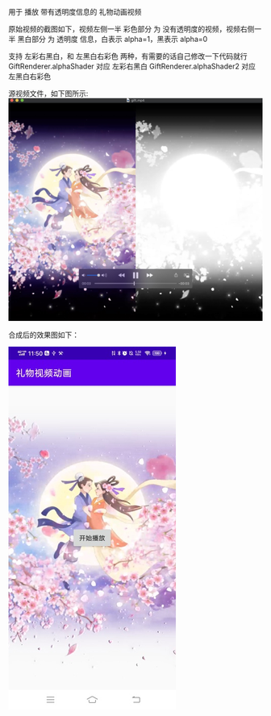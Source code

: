 
用于 播放 带有透明度信息的 礼物动画视频

原始视频的截图如下，视频左侧一半 彩色部分 为 没有透明度的视频，视频右侧一半 黑白部分 为 透明度 信息，白表示 alpha=1，黑表示 alpha=0

支持 左彩右黑白，和 左黑白右彩色 两种，有需要的话自己修改一下代码就行
GiftRenderer.alphaShader 对应 左彩右黑白
GiftRenderer.alphaShader2 对应 左黑白右彩色

源视频文件，如下图所示:
![原始视频截图](原始视频的截图.jpg)


合成后的效果图如下：


![合成后的效果图](合成后的效果图.jpg)